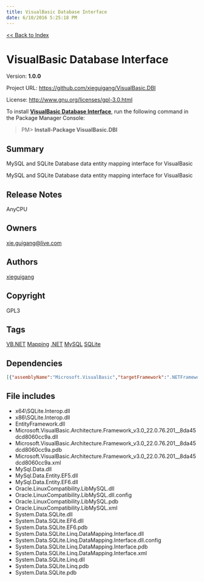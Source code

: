 ```yaml
---
title: VisualBasic Database Interface
date: 6/10/2016 5:25:18 PM
---
```


[<< Back to Index](../index.html)
# VisualBasic Database Interface

Version: **1.0.0**

Project URL: https://github.com/xieguigang/VisualBasic.DBI

License: http://www.gnu.org/licenses/gpl-3.0.html

To install **[VisualBasic Database Interface](https://www.nuget.org/packages/VisualBasic.DBI/)**, run the following command in the Package Manager Console:
> PM>  **Install-Package VisualBasic.DBI**


## Summary
MySQL and SQLite Database data entity mapping interface for VisualBasic

MySQL and SQLite Database data entity mapping interface for VisualBasic
## Release Notes
AnyCPU
## Owners
xie.guigang@live.com
## Authors
[xieguigang](https://www.nuget.org/profiles/xieguigang)
## Copyright
GPL3
## Tags
[VB.NET](https://www.nuget.org/packages?q=Tags%3A"VB.NET") [Mapping](https://www.nuget.org/packages?q=Tags%3A"Mapping") [.NET](https://www.nuget.org/packages?q=Tags%3A".NET") [MySQL](https://www.nuget.org/packages?q=Tags%3A"MySQL") [SQLite](https://www.nuget.org/packages?q=Tags%3A"SQLite")
## Dependencies
```json
[{"assemblyName":"Microsoft.VisualBasic","targetFramework":".NETFramework4.6"},{"assemblyName":"System.Data.Linq","targetFramework":".NETFramework0.0, Version=v4.6"}]
```


## File includes
+ x64\SQLite.Interop.dll<br />
+ x86\SQLite.Interop.dll<br />
+ EntityFramework.dll<br />
+ Microsoft.VisualBasic.Architecture.Framework_v3.0_22.0.76.201__8da45dcd8060cc9a.dll<br />
+ Microsoft.VisualBasic.Architecture.Framework_v3.0_22.0.76.201__8da45dcd8060cc9a.pdb<br />
+ Microsoft.VisualBasic.Architecture.Framework_v3.0_22.0.76.201__8da45dcd8060cc9a.xml<br />
+ MySql.Data.dll<br />
+ MySql.Data.Entity.EF5.dll<br />
+ MySql.Data.Entity.EF6.dll<br />
+ Oracle.LinuxCompatibility.LibMySQL.dll<br />
+ Oracle.LinuxCompatibility.LibMySQL.dll.config<br />
+ Oracle.LinuxCompatibility.LibMySQL.pdb<br />
+ Oracle.LinuxCompatibility.LibMySQL.xml<br />
+ System.Data.SQLite.dll<br />
+ System.Data.SQLite.EF6.dll<br />
+ System.Data.SQLite.EF6.pdb<br />
+ System.Data.SQLite.Linq.DataMapping.Interface.dll<br />
+ System.Data.SQLite.Linq.DataMapping.Interface.dll.config<br />
+ System.Data.SQLite.Linq.DataMapping.Interface.pdb<br />
+ System.Data.SQLite.Linq.DataMapping.Interface.xml<br />
+ System.Data.SQLite.Linq.dll<br />
+ System.Data.SQLite.Linq.pdb<br />
+ System.Data.SQLite.pdb<br />

